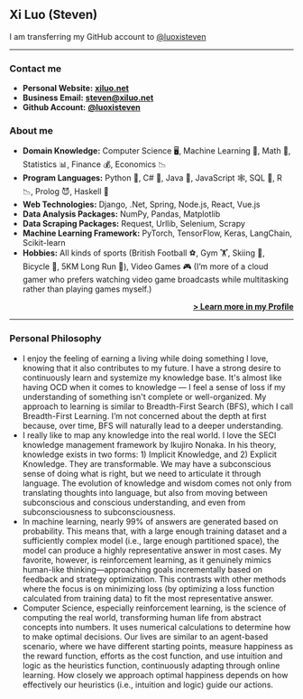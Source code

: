 ## Xi Luo (Steven) 

I am transferring my GitHub account to [@luoxisteven](https://github.com/luoxisteven)  

---
### Contact me
- **Personal Website:** [**xiluo.net**](https://xiluo.net)  
- **Business Email:** [**steven@xiluo.net**](mailto:steven@xiluo.net)
- **Github Account:** [**@luoxisteven**](https://github.com/luoxisteven)  
<!-- - **Linkedin:** [**@Xi Luo**](https://www.linkedin.com/in/xi-luo-6259a1208/) -->

### About me
- **Domain Knowledge:** Computer Science 🖥️, Machine Learning 🤖, Math 🔢, Statistics 📊, Finance 💰, Economics 📉
- **Program Languages:** Python 🐍, C# 🔪, Java 🌋, JavaScript 🕸️, SQL 💽, R 📉, Prolog 😈, Haskell 👻
- **Web Technologies:** Django, .Net, Spring, Node.js, React, Vue.js
- **Data Analysis Packages:** NumPy, Pandas, Matplotlib
- **Data Scraping Packages:** Request, Urllib, Selenium, Scrapy
- **Machine Learning Framework:** PyTorch, TensorFlow, Keras, LangChain, Scikit-learn
- **Hobbies:** All kinds of sports (British Football ⚽️, Gym 🏋️, Skiing 🎿, Bicycle 🚴, 5KM Long Run 🏃), Video Games 🎮 (I’m more of a cloud gamer who prefers watching video game broadcasts while multitasking rather than playing games myself.)

<p style="text-align: right;">
    <a href="/profile" style="font-weight: bold;">> Learn more in my Profile</a>
</p>


----
### Personal Philosophy

- I enjoy the feeling of earning a living while doing something I love, knowing that it also contributes to my future. I have a strong desire to continuously learn and systemize my knowledge base. 
It's almost like having OCD when it comes to knowledge — I feel a sense of loss if my understanding of something isn't complete or well-organized. My approach to learning is similar to Breadth-First Search (BFS), which I call Breadth-First Learning. I’m not concerned about the depth at first because, over time, BFS will naturally lead to a deeper understanding. 
- I really like to map any knowledge into the real world. I love the SECI knowledge management framework by Ikujiro Nonaka. In his theory, knowledge exists in two forms: 1) Implicit Knowledge, and 2) Explicit Knowledge. They are transformable. We may have a subconscious sense of doing what is right, but we need to articulate it through language.
The evolution of knowledge and wisdom comes not only from translating thoughts into language, but also from moving between subconscious and conscious understanding, and even from subconsciousness to subconsciousness.
- In machine learning, nearly 99% of answers are generated based on probability. 
This means that, with a large enough training dataset and a sufficiently complex model (i.e., large enough partitioned space), the model can produce a highly representative answer in most cases. 
My favorite, however, is reinforcement learning, as it genuinely mimics human-like thinking—approaching goals incrementally based on feedback and strategy optimization. This contrasts with other methods where the focus is on minimizing loss (by optimizing a loss function calculated from training data) to fit the most representative answer.
- Computer Science, especially reinforcement learning, is the science of computing the real world, transforming human life from abstract concepts into numbers. It uses numerical calculations to determine how to make optimal decisions.
Our lives are similar to an agent-based scenario, where we have different starting points, measure happiness as the reward function, efforts as the cost function, and use intuition and logic as the heuristics function, continuously adapting through online learning.
How closely we approach optimal happiness depends on how effectively our heuristics (i.e., intuition and logic) guide our actions.
